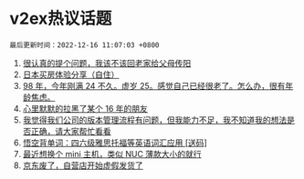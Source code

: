 # v2ex热议话题

`最后更新时间：2022-12-16 11:07:03 +0800`

1. [很认真的提个问题，我该不该回老家给父母传阳](https://www.v2ex.com/t/902756)
1. [日本买房体验分享（自住）](https://www.v2ex.com/t/902719)
1. [98 年，今年刚满 24 不久。虚岁 25。感觉自己已经很老了。怎么办，很有年龄焦虑。](https://www.v2ex.com/t/902854)
1. [心里默默的拉黑了某个 16 年的朋友](https://www.v2ex.com/t/902851)
1. [我觉得我们公司的版本管理流程有问题，但我能力不足，我不知道我的想法是否正确，请大家帮忙看看](https://www.v2ex.com/t/902669)
1. [悟空背单词：四六级雅思托福等英语词汇应用 [送码]](https://www.v2ex.com/t/902711)
1. [最近想换个 mini 主机，类似 NUC 薄款大小的就行](https://www.v2ex.com/t/902673)
1. [京东废了，自营店开始虚假发货了](https://www.v2ex.com/t/902714)

